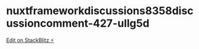 # nuxtframeworkdiscussions8358discussioncomment-427-ullg5d

[Edit on StackBlitz ⚡️](https://stackblitz.com/edit/nuxtframeworkdiscussions8358discussioncomment-427-ullg5d)